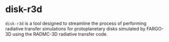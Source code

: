 # disk-r3d
`disk-r3d` is a tool designed to streamline the process of performing radiative transfer simulations for protoplanetary disks simulated by FARGO-3D using the RADMC-3D radiative transfer code. 
